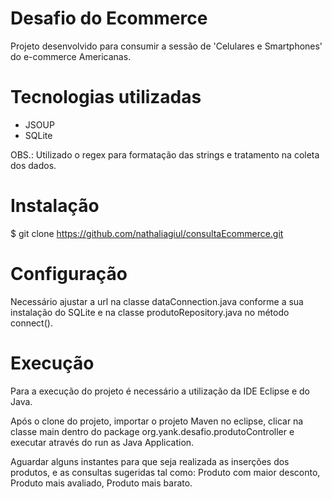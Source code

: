 # Desafio do Ecommerce

Projeto desenvolvido para consumir a sessão de 'Celulares e Smartphones' do e-commerce Americanas.

# Tecnologias utilizadas

- JSOUP
- SQLite

OBS.: Utilizado o regex para formatação das strings e tratamento na coleta dos dados.

# Instalação

$ git clone https://github.com/nathaliagiul/consultaEcommerce.git

# Configuração

Necessário ajustar a url na classe dataConnection.java conforme a sua instalação do SQLite e na classe produtoRepository.java no método connect().

# Execução

Para a execução do projeto é necessário a utilização da IDE Eclipse e do Java.

Após o clone do projeto, importar o projeto Maven no eclipse, clicar na classe main dentro do package org.yank.desafio.produtoController e executar através do run as Java Application.

Aguardar alguns instantes para que seja realizada as inserções dos produtos, e as consultas sugeridas tal como: Produto com maior desconto, Produto mais avaliado, Produto mais barato.
